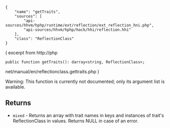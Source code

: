 ``` yamlmeta
{
    "name": "getTraits",
    "sources": [
        "api-sources/hhvm/hphp/runtime/ext/reflection/ext_reflection_hni.php",
        "api-sources/hhvm/hphp/hack/hhi/reflection.hhi"
    ],
    "class": "ReflectionClass"
}
```




( excerpt from http://php




``` Hack
public function getTraits(): darray<string, ReflectionClass>;
```




net/manual/en/reflectionclass.gettraits.php )




Warning: This function is currently not documented; only its argument
list is available.




## Returns




+ ` mixed ` - Returns an array with trait names in keys and
  instances of trait's ReflectionClass in values.
  Returns NULL in case of an error.
<!-- HHAPIDOC -->
